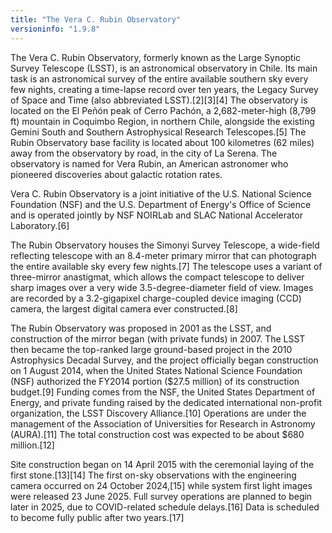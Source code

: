 ```yaml
---
title: "The Vera C. Rubin Observatory"
versioninfo: "1.9.8"
---
```

The Vera C. Rubin Observatory, formerly known as the Large Synoptic Survey Telescope (LSST), is an astronomical observatory in Chile. Its main task is an astronomical survey of the entire available southern sky every few nights, creating a time-lapse record over ten years, the Legacy Survey of Space and Time (also abbreviated LSST).[2][3][4] The observatory is located on the El Peñón peak of Cerro Pachón, a 2,682-meter-high (8,799 ft) mountain in Coquimbo Region, in northern Chile, alongside the existing Gemini South and Southern Astrophysical Research Telescopes.[5] The Rubin Observatory base facility is located about 100 kilometres (62 miles) away from the observatory by road, in the city of La Serena. The observatory is named for Vera Rubin, an American astronomer who pioneered discoveries about galactic rotation rates.

Vera C. Rubin Observatory is a joint initiative of the U.S. National Science Foundation (NSF) and the U.S. Department of Energy's Office of Science and is operated jointly by NSF NOIRLab and SLAC National Accelerator Laboratory.[6]

The Rubin Observatory houses the Simonyi Survey Telescope, a wide-field reflecting telescope with an 8.4-meter primary mirror that can photograph the entire available sky every few nights.[7] The telescope uses a variant of three-mirror anastigmat, which allows the compact telescope to deliver sharp images over a very wide 3.5-degree-diameter field of view. Images are recorded by a 3.2-gigapixel charge-coupled device imaging (CCD) camera, the largest digital camera ever constructed.[8]

The Rubin Observatory was proposed in 2001 as the LSST, and construction of the mirror began (with private funds) in 2007. The LSST then became the top-ranked large ground-based project in the 2010 Astrophysics Decadal Survey, and the project officially began construction on 1 August 2014, when the United States National Science Foundation (NSF) authorized the FY2014 portion ($27.5 million) of its construction budget.[9] Funding comes from the NSF, the United States Department of Energy, and private funding raised by the dedicated international non-profit organization, the LSST Discovery Alliance.[10] Operations are under the management of the Association of Universities for Research in Astronomy (AURA).[11] The total construction cost was expected to be about $680 million.[12]

Site construction began on 14 April 2015 with the ceremonial laying of the first stone.[13][14] The first on-sky observations with the engineering camera occurred on 24 October 2024,[15] while system first light images were released 23 June 2025. Full survey operations are planned to begin later in 2025, due to COVID-related schedule delays.[16] Data is scheduled to become fully public after two years.[17]